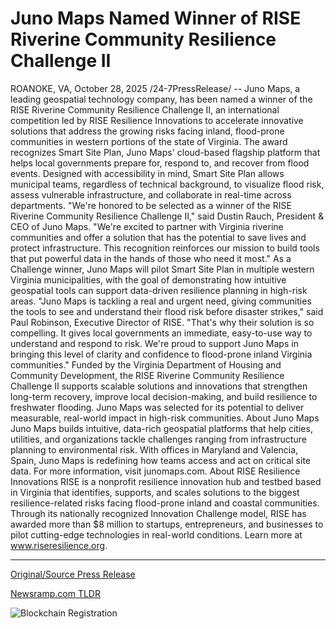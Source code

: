 # Juno Maps Named Winner of RISE Riverine Community Resilience Challenge II

ROANOKE, VA, October 28, 2025 /24-7PressRelease/ -- Juno Maps, a leading geospatial technology company, has been named a winner of the RISE Riverine Community Resilience Challenge II, an international competition led by RISE Resilience Innovations to accelerate innovative solutions that address the growing risks facing inland, flood-prone communities in western portions of the state of Virginia.  The award recognizes Smart Site Plan, Juno Maps' cloud-based flagship platform that helps local governments prepare for, respond to, and recover from flood events. Designed with accessibility in mind, Smart Site Plan allows municipal teams, regardless of technical background, to visualize flood risk, assess vulnerable infrastructure, and collaborate in real-time across departments.  "We're honored to be selected as a winner of the RISE Riverine Community Resilience Challenge II," said Dustin Rauch, President & CEO of Juno Maps. "We're excited to partner with Virginia riverine communities and offer a solution that has the potential to save lives and protect infrastructure. This recognition reinforces our mission to build tools that put powerful data in the hands of those who need it most."  As a Challenge winner, Juno Maps will pilot Smart Site Plan in multiple western Virginia municipalities, with the goal of demonstrating how intuitive geospatial tools can support data-driven resilience planning in high-risk areas.   "Juno Maps is tackling a real and urgent need, giving communities the tools to see and understand their flood risk before disaster strikes," said Paul Robinson, Executive Director of RISE. "That's why their solution is so compelling. It gives local governments an immediate, easy-to-use way to understand and respond to risk. We're proud to support Juno Maps in bringing this level of clarity and confidence to flood-prone inland Virginia communities."  Funded by the Virginia Department of Housing and Community Development, the RISE Riverine Community Resilience Challenge II supports scalable solutions and innovations that strengthen long-term recovery, improve local decision-making, and build resilience to freshwater flooding. Juno Maps was selected for its potential to deliver measurable, real-world impact in high-risk communities.  About Juno Maps Juno Maps builds intuitive, data-rich geospatial platforms that help cities, utilities, and organizations tackle challenges ranging from infrastructure planning to environmental risk. With offices in Maryland and Valencia, Spain, Juno Maps is redefining how teams access and act on critical site data. For more information, visit junomaps.com.  About RISE Resilience Innovations RISE is a nonprofit resilience innovation hub and testbed based in Virginia that identifies, supports, and scales solutions to the biggest resilience-related risks facing flood-prone inland and coastal communities. Through its nationally recognized Innovation Challenge model, RISE has awarded more than $8 million to startups, entrepreneurs, and businesses to pilot cutting-edge technologies in real-world conditions. Learn more at www.riseresilience.org. 

---

[Original/Source Press Release](https://www.24-7pressrelease.com/press-release/528109/juno-maps-named-winner-of-rise-riverine-community-resilience-challenge-ii)
                    

[Newsramp.com TLDR](https://newsramp.com/curated-news/juno-maps-wins-rise-challenge-for-flood-resilience-platform/cb2d3bd608bc8a8c60fcc38ae1ddcec6) 

 

 



![Blockchain Registration](https://cdn.newsramp.app/24-7PressRelease/qrcode/2510/28/archx7fX.webp)